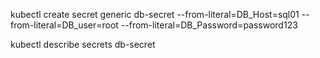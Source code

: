 kubectl create secret generic db-secret --from-literal=DB_Host=sql01 --from-literal=DB_user=root --from-literal=DB_Password=password123

kubectl describe secrets db-secret
